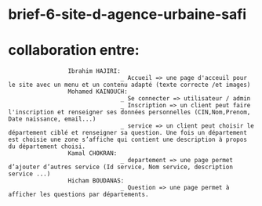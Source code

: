 # brief-6-site-d-agence-urbaine-safi
collaboration entre:
====================
                     Ibrahim HAJIRI:
                                    _ Accueil => une page d'acceuil pour le site avec un menu et un contenu adapté (texte correcte /et images) 
                     Mohamed KAINOUCH:
                                    _ Se connecter => utilisateur / admin
                                    _ Inscription => un client peut faire l'inscription et renseigner ses données personnelles (CIN,Nom,Prenom, Date naissance, email...)
                                    _ service => un client peut choisir le département ciblé et renseigner sa question. Une fois un département est choisie une zone s’affiche qui contient une description à propos du département choisi.
                     Kamal CHOKRAN:
                                    _ departement => une page permet d’ajouter d’autres service (Id service, Nom service, description service ...) 
                     Hicham BOUDANAS:
                                    _ Question => une page permet à afficher les questions par départements.
